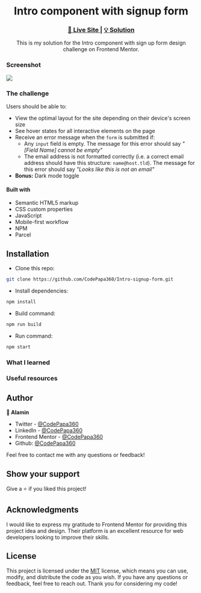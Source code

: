 <h1 align="center">Intro component with signup form</h1>

<div align="center">
  <h3>
    <a href="https://intro-signup-form-alamin.netlify.app/">
      🚀 Live Site
    </a>
    |
    <a href="#">
      💡 Solution
    </a>
  </h5>
</div>

<p align="center">
  This is my solution for the Intro component with sign up form design challenge on Frontend Mentor.
</p>

### Screenshot

<a align="center" href="https://intro-signup-form-alamin.netlify.app/">

<img src="./screenshots/"/>
</a>

### The challenge

Users should be able to:

- View the optimal layout for the site depending on their device's screen size
- See hover states for all interactive elements on the page
- Receive an error message when the `form` is submitted if:
  - Any `input` field is empty. The message for this error should say _"[Field Name] cannot be empty"_
  - The email address is not formatted correctly (i.e. a correct email address should have this structure: `name@host.tld`). The message for this error should say _"Looks like this is not an email"_
- **Bonus:** Dark mode toggle

#### Built with

- Semantic HTML5 markup
- CSS custom properties
- JavaScript
- Mobile-first workflow
- NPM
- Parcel

## Installation

- Clone this repo:

```sh
git clone https://github.com/CodePapa360/Intro-signup-form.git
```

- Install dependencies:

```sh
npm install
```

- Build command:

```sh
npm run build
```

- Run command:

```sh
npm start
```

### What I learned

### Useful resources

## Author

<b>👤 Alamin</b>

- Twitter - [@CodePapa360](https://www.twitter.com/CodePapa360)
- LinkedIn - [@CodePapa360](https://www.linkedin.com/in/codepapa360)
- Frontend Mentor - [@CodePapa360](https://www.frontendmentor.io/profile/CodePapa360)
- Github: [@CodePapa360](https://github.com/codepapa360)

Feel free to contact me with any questions or feedback!

## Show your support

Give a ⭐️ if you liked this project!

## Acknowledgments

I would like to express my gratitude to Frontend Mentor for providing this project idea and design. Their platform is an excellent resource for web developers looking to improve their skills.

## License

This project is licensed under the [MIT](https://github.com/CodePapa360/Intro-signup-form/blob/main/LICENSE.md) license, which means you can use, modify, and distribute the code as you wish. If you have any questions or feedback, feel free to reach out. Thank you for considering my code!
